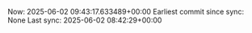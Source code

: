 Now: 2025-06-02 09:43:17.633489+00:00 Earliest commit since sync: None Last sync: 2025-06-02 08:42:29+00:00
